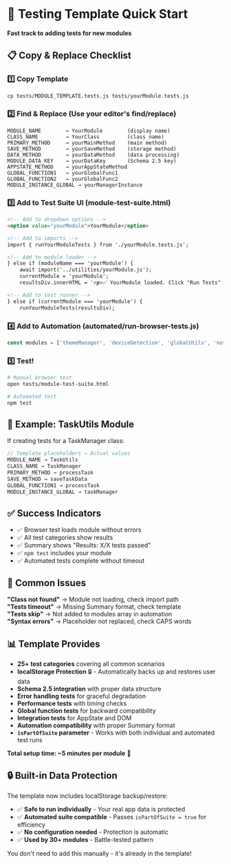# 🧪 Testing Template Quick Start

**Fast track to adding tests for new modules**

## 📋 Copy & Replace Checklist

### 1️⃣ Copy Template
```bash
cp tests/MODULE_TEMPLATE.tests.js tests/yourModule.tests.js
```

### 2️⃣ Find & Replace (Use your editor's find/replace)
```
MODULE_NAME        → YourModule        (display name)
CLASS_NAME         → YourClass         (class name)
PRIMARY_METHOD     → yourMainMethod    (main method)
SAVE_METHOD        → yourSaveMethod    (storage method)
DATA_METHOD        → yourDataMethod    (data processing)
MODULE_DATA_KEY    → yourDataKey       (Schema 2.5 key)
APPSTATE_METHOD    → yourAppStateMethod
GLOBAL_FUNCTION1   → yourGlobalFunc1
GLOBAL_FUNCTION2   → yourGlobalFunc2  
MODULE_INSTANCE_GLOBAL → yourManagerInstance
```

### 3️⃣ Add to Test Suite UI (module-test-suite.html)
```html
<!-- Add to dropdown options -->
<option value="yourModule">YourModule</option>

<!-- Add to imports -->
import { runYourModuleTests } from './yourModule.tests.js';

<!-- Add to module loader -->
} else if (moduleName === 'yourModule') {
    await import('../utilities/yourModule.js');
    currentModule = 'yourModule';
    resultsDiv.innerHTML = '<p>✅ YourModule loaded. Click "Run Tests" to begin.</p>';

<!-- Add to test runner -->  
} else if (currentModule === 'yourModule') {
    runYourModuleTests(resultsDiv);
```

### 4️⃣ Add to Automation (automated/run-browser-tests.js)
```javascript
const modules = ['themeManager', 'deviceDetection', 'globalUtils', 'notifications', 'yourModule'];
```

### 5️⃣ Test!
```bash
# Manual browser test
open tests/module-test-suite.html

# Automated test  
npm test
```

## 🎯 Example: TaskUtils Module

If creating tests for a TaskManager class:

```javascript
// Template placeholders → Actual values
MODULE_NAME → TaskUtils
CLASS_NAME → TaskManager
PRIMARY_METHOD → processTask
SAVE_METHOD → saveTaskData
GLOBAL_FUNCTION1 → processTask
MODULE_INSTANCE_GLOBAL → taskManager
```

## ✅ Success Indicators

- ✅ Browser test loads module without errors
- ✅ All test categories show results
- ✅ Summary shows "Results: X/X tests passed"
- ✅ `npm test` includes your module
- ✅ Automated tests complete without timeout

## 🚨 Common Issues

**"Class not found"** → Module not loading, check import path  
**"Tests timeout"** → Missing Summary format, check template  
**"Tests skip"** → Not added to modules array in automation  
**"Syntax errors"** → Placeholder not replaced, check CAPS words  

## 📊 Template Provides

- **25+ test categories** covering all common scenarios
- **localStorage Protection** 🔒 - Automatically backs up and restores user data
- **Schema 2.5 integration** with proper data structure
- **Error handling tests** for graceful degradation
- **Performance tests** with timing checks
- **Global function tests** for backward compatibility
- **Integration tests** for AppState and DOM
- **Automation compatibility** with proper Summary format
- **`isPartOfSuite` parameter** - Works with both individual and automated test runs

**Total setup time: ~5 minutes per module** 🚀

## 🔒 Built-in Data Protection

The template now includes localStorage backup/restore:

- ✅ **Safe to run individually** - Your real app data is protected
- ✅ **Automated suite compatible** - Passes `isPartOfSuite = true` for efficiency
- ✅ **No configuration needed** - Protection is automatic
- ✅ **Used by 30+ modules** - Battle-tested pattern

You don't need to add this manually - it's already in the template!